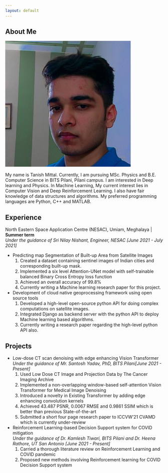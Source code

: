 ```yaml
---
layout: default
---
```


## About Me

<img class="profile-picture" src="me.jpg">

My name is Tanish Mittal. Currently, I am pursuing MSc. Physics and B.E. Computer Science in BITS Pilani, Pilani campus. I am interested in Deep learning and Physics. In Machine Learning, My current interest lies in Computer Vision and Deep Reinforcement Learning.  I also have fair knowledge of data structures and algorithms. My preferred programming languages are Python, C++ and MATLAB.

## Experience
North Eastern Space Application Centre (NESAC), Umiam, Meghalaya | **Summer term**  
*Under the guidance of Sri Nilay Nishant, Engineer, NESAC [June 2021 - July 2021]*

* Predicting map Segmentation of Built-up Area from Satellite Images
    1. Created a dataset containing sentinel images of Indian cities and corresponding built-up mask.
    1. Implemented a six level Attention-UNet model with self-trainable balanced Binary Cross Entropy loss function
    1. Achieved an overall accuracy of 99.8%
    1. Currently writing a Machine learning research paper for this project.
* Development of cloud native geoprocessing framework using open source tools
    1. Developed a high-level open-source python API for doing complex computations on satellite images.
    1. Integrated Django as backend server with the python API to deploy Machine learning based algorithms.
    1. Currently writing a research paper regarding the high-level python API also.  
  
## Projects

* Low-dose CT scan denoising with edge enhancing Vision Transformer  
    *Under the guidance of Mr. Santosh Yadav, PhD, BITS Pilani[June 2021 - Present]*
    1. Used Low Dose CT Image and Projection Data by The Cancer Imaging Archive
    1. Implemented a non-overlapping window-based self-attention Vision Transformer for Medical Image Denoising
    1. Introduced a novelty in Existing Transformer by adding edge enhancing convolution kernels
    1. Achieved 43.487 PSNR, 0.0067 RMSE and 0.9861 SSIM which is better than previous State-of-the-art
    1. Submitted a short four page research paper to ICCVW’21 CVAMD which is currently under-review
* Reinforcement Learning-based Decision Support system for COVID mitigation   
   *Under the guidance of Dr. Kamlesh Tiwari, BITS Pilani and Dr. Heena Rathore, UT San Antonio [June 2021 - Present]*
    1. Carried a thorough literature review on Reinforcement Learning and COVID pandemic
    1. Proposed new methods involving Reinforcement learning for COVID Decision Support system

<!-- ## Research Interest

Lorem ipsum dolor sit amet, consectetur adipiscing elit. Aliquam finibus ipsum ac erat aliquam dapibus. Vestibulum vehicula placerat ex, a consectetur odio pharetra quis. Mauris id urna ante. Fusce pharetra diam ac nisi aliquet, vel egestas ex iaculis. Pellentesque laoreet cursus tellus sed pellentesque. Praesent a rhoncus elit. Nunc ipsum nisl, consequat sit amet pretium quis, gravida id ipsum.


<!-- ## Publications

1. F.Bar, J.Doe: Effects of having a placeholder of a name
2. S.Holmes, J.Watson: Consequences of living with a sociopath in London -->

<!-- ## Typography

This is a [link](http://google.com). Something *italics* and something **bold**.

Here is a table

Year | Award | Category
-----|-------|--------
2014 | Emmy  | Won Outstanding Lead Actor in a miniseries or a movie
2015 | BAFTA | Nominated for Best Leading Actor for Sherlock
2014 | Satellite | Won Best Actor miniseries or television film -->

<!-- Here is a horizontal rule

---

Here is a blockquote

> To a great mind, nothing is little

## References

* Foo Bar: Head of Department, Placeholder Names, Lorem
* John Doe: Associate Professor, Department of Computer Science, Ipsum
 -->
 
